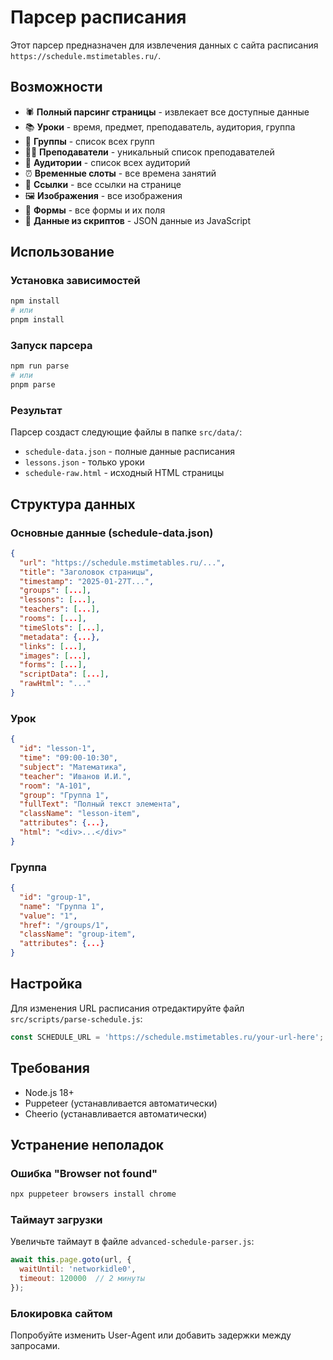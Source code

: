# Парсер расписания

Этот парсер предназначен для извлечения данных с сайта расписания `https://schedule.mstimetables.ru/`.

## Возможности

- 🕷️ **Полный парсинг страницы** - извлекает все доступные данные
- 📚 **Уроки** - время, предмет, преподаватель, аудитория, группа
- 👥 **Группы** - список всех групп
- 👨‍🏫 **Преподаватели** - уникальный список преподавателей
- 🏢 **Аудитории** - список всех аудиторий
- ⏰ **Временные слоты** - все времена занятий
- 🔗 **Ссылки** - все ссылки на странице
- 🖼️ **Изображения** - все изображения
- 📝 **Формы** - все формы и их поля
- 📜 **Данные из скриптов** - JSON данные из JavaScript

## Использование

### Установка зависимостей

```bash
npm install
# или
pnpm install
```

### Запуск парсера

```bash
npm run parse
# или
pnpm parse
```

### Результат

Парсер создаст следующие файлы в папке `src/data/`:

- `schedule-data.json` - полные данные расписания
- `lessons.json` - только уроки
- `schedule-raw.html` - исходный HTML страницы

## Структура данных

### Основные данные (schedule-data.json)

```json
{
  "url": "https://schedule.mstimetables.ru/...",
  "title": "Заголовок страницы",
  "timestamp": "2025-01-27T...",
  "groups": [...],
  "lessons": [...],
  "teachers": [...],
  "rooms": [...],
  "timeSlots": [...],
  "metadata": {...},
  "links": [...],
  "images": [...],
  "forms": [...],
  "scriptData": [...],
  "rawHtml": "..."
}
```

### Урок

```json
{
  "id": "lesson-1",
  "time": "09:00-10:30",
  "subject": "Математика",
  "teacher": "Иванов И.И.",
  "room": "А-101",
  "group": "Группа 1",
  "fullText": "Полный текст элемента",
  "className": "lesson-item",
  "attributes": {...},
  "html": "<div>...</div>"
}
```

### Группа

```json
{
  "id": "group-1",
  "name": "Группа 1",
  "value": "1",
  "href": "/groups/1",
  "className": "group-item",
  "attributes": {...}
}
```

## Настройка

Для изменения URL расписания отредактируйте файл `src/scripts/parse-schedule.js`:

```javascript
const SCHEDULE_URL = 'https://schedule.mstimetables.ru/your-url-here';
```

## Требования

- Node.js 18+
- Puppeteer (устанавливается автоматически)
- Cheerio (устанавливается автоматически)

## Устранение неполадок

### Ошибка "Browser not found"

```bash
npx puppeteer browsers install chrome
```

### Таймаут загрузки

Увеличьте таймаут в файле `advanced-schedule-parser.js`:

```javascript
await this.page.goto(url, { 
  waitUntil: 'networkidle0',
  timeout: 120000  // 2 минуты
});
```

### Блокировка сайтом

Попробуйте изменить User-Agent или добавить задержки между запросами.
